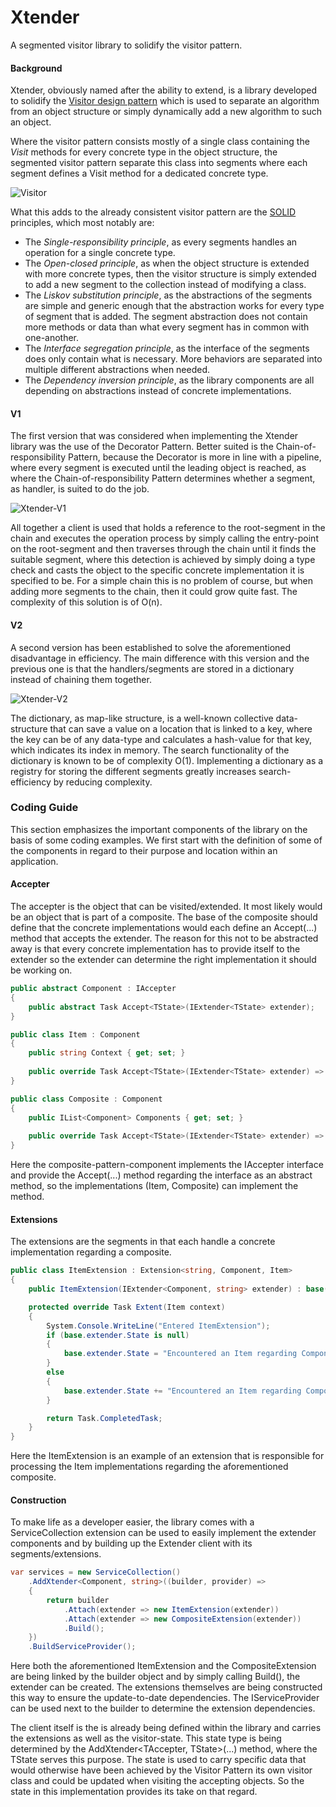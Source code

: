 # Xtender
A segmented visitor library to solidify the visitor pattern.

#### Background

Xtender, obviously named after the ability to extend, is a library developed to solidify the [Visitor design pattern](https://en.wikipedia.org/wiki/Visitor_pattern) which is used to separate an algorithm from an object structure or simply dynamically add a new algorithm to such an object.

Where the visitor pattern consists mostly of a single class containing the *Visit* methods for every concrete type in the object structure, the segmented visitor pattern separate this class into segments where each segment defines a Visit method for a dedicated concrete type.

![Visitor](docs/Visitor.png)

What this adds to the already consistent visitor pattern are the [SOLID](https://en.wikipedia.org/wiki/SOLID) principles, which most notably are:

- The *Single-responsibility principle*, as every segments handles an operation for a single concrete type.
- The *Open-closed principle*, as when the object structure is extended with more concrete types, then the visitor structure is simply extended to add a new segment to the collection instead of modifying a class.
- The *Liskov substitution principle*, as the abstractions of the segments are simple and generic enough that the abstraction works for every type of segment that is added. The segment abstraction does not contain more methods or data than what every segment has in common with one-another.
- The *Interface segregation principle*, as the interface of the segments does only contain what is necessary. More behaviors are separated into multiple different abstractions when needed.
- The *Dependency inversion principle*, as the library components are all depending on abstractions instead of concrete implementations.

#### V1

The first version that was considered when implementing the Xtender library was the use of the Decorator Pattern. Better suited is the Chain-of-responsibility Pattern, because the Decorator is more in line with a pipeline, where every segment is executed until the leading object is reached, as where the Chain-of-responsibility Pattern determines whether a segment, as handler, is suited to do the job.

![Xtender-V1](docs/Xtender-V1.png)

All together a client is used that holds a reference to the root-segment in the chain and executes the operation process by simply calling the entry-point on the root-segment and then traverses through the chain until it finds the suitable segment, where this detection is achieved by simply doing a type check and casts the object to the specific concrete implementation it is specified to be. For a simple chain this is no problem of course, but when adding more segments to the chain, then it could grow quite fast. The complexity of this solution is of O(n).

#### V2

A second version has been established to solve the aforementioned disadvantage in efficiency. The main difference with this version and the previous one is that the handlers/segments are stored in a dictionary instead of chaining them together. 

![Xtender-V2](docs/Xtender-V2.png)

The dictionary, as map-like structure, is a well-known collective data-structure that can save a value on a location that is linked to a key, where the key can be of any data-type and calculates a hash-value for that key, which indicates its index in memory. The search functionality of the dictionary is known to be of complexity O(1). Implementing a dictionary as a registry for storing the different segments greatly increases search-efficiency by reducing complexity.



### Coding Guide

This section emphasizes the important components of the library on the basis of some coding examples. We first start with the definition of some of the components in regard to their purpose and location within an application.

#### Accepter

The accepter is the object that can be visited/extended. It most likely would be an object that is part of a composite. The base of the composite should define that the concrete implementations would each define an Accept(...) method that accepts the extender. The reason for this not to be abstracted away is that every concrete implementation has to provide itself to the extender so the extender can determine the right implementation it should be working on.

```c#
public abstract Component : IAccepter
{
    public abstract Task Accept<TState>(IExtender<TState> extender);
}

public class Item : Component
{
    public string Context { get; set; }
    
    public override Task Accept<TState>(IExtender<TState> extender) => extender.Extent(this);
}

public class Composite : Component
{
    public IList<Component> Components { get; set; }
    
    public override Task Accept<TState>(IExtender<TState> extender) => extender.Extent(this);
}
```

Here the composite-pattern-component implements the IAccepter interface and provide the Accept(...) method regarding the interface as an abstract method, so the implementations (Item, Composite) can implement the method.

#### Extensions

The extensions are the segments in that each handle a concrete implementation regarding a composite.

```c#
public class ItemExtension : Extension<string, Component, Item>
{
    public ItemExtension(IExtender<Component, string> extender) : base(extender) { }

    protected override Task Extent(Item context)
    {
        System.Console.WriteLine("Entered ItemExtension");
        if (base.extender.State is null)
        {
            base.extender.State = "Encountered an Item regarding Component.";
        }
        else
        {
            base.extender.State += "Encountered an Item regarding Component.";
        }

        return Task.CompletedTask;
    }
}
```

Here the ItemExtension is an example of an extension that is responsible for processing the Item implementations regarding the aforementioned composite.

#### Construction

To make life as a developer easier, the library comes with a ServiceCollection extension can be used to easily implement the extender components and by building up the Extender client with its segments/extensions.

```c#
var services = new ServiceCollection()
    .AddXtender<Component, string>((builder, provider) =>
    {
        return builder
            .Attach(extender => new ItemExtension(extender))
            .Attach(extender => new CompositeExtension(extender))
            .Build();
    })
    .BuildServiceProvider();
```

Here both the aforementioned ItemExtension and the CompositeExtension are being linked by the builder object and by simply calling Build(), the extender can be created. The extensions themselves are being constructed this way to ensure the update-to-date dependencies. The IServiceProvider can be used next to the builder to determine the extension dependencies.

The client itself is the is already being defined within the library and carries the extensions as well as the visitor-state. This state type is being determined by the AddXtender<TAccepter, TState>(...) method, where the TState serves this purpose. The state is used to carry specific data that would otherwise have been achieved by the Visitor Pattern its own visitor class and could be updated when visiting the accepting objects. So the state in this implementation provides its take on that regard.
